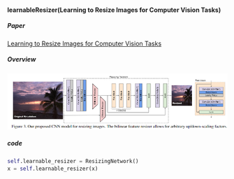 #### learnableResizer(Learning to Resize Images for Computer Vision Tasks)
##### Paper
[Learning to Resize Images for Computer Vision Tasks](https://arxiv.org/abs/2103.09950)
##### Overview
![](../../../temimg/learnableResizer.png)
##### code
```python
self.learnable_resizer = ResizingNetwork()
x = self.learnable_resizer(x)
```